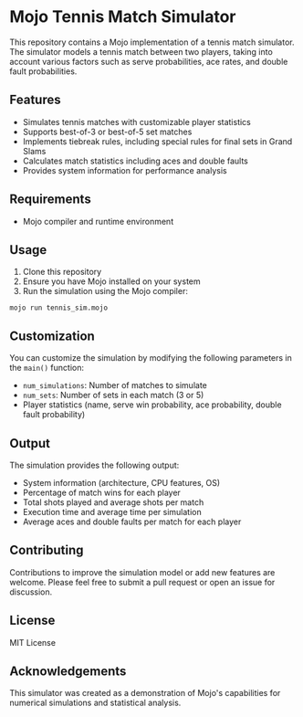# Mojo Tennis Match Simulator

This repository contains a Mojo implementation of a tennis match simulator. The simulator models a tennis match between two players, taking into account various factors such as serve probabilities, ace rates, and double fault probabilities.

## Features

- Simulates tennis matches with customizable player statistics
- Supports best-of-3 or best-of-5 set matches
- Implements tiebreak rules, including special rules for final sets in Grand Slams
- Calculates match statistics including aces and double faults
- Provides system information for performance analysis

## Requirements

- Mojo compiler and runtime environment

## Usage

1. Clone this repository
2. Ensure you have Mojo installed on your system
3. Run the simulation using the Mojo compiler:

```
mojo run tennis_sim.mojo
```

## Customization

You can customize the simulation by modifying the following parameters in the `main()` function:

- `num_simulations`: Number of matches to simulate
- `num_sets`: Number of sets in each match (3 or 5)
- Player statistics (name, serve win probability, ace probability, double fault probability)

## Output

The simulation provides the following output:

- System information (architecture, CPU features, OS)
- Percentage of match wins for each player
- Total shots played and average shots per match
- Execution time and average time per simulation
- Average aces and double faults per match for each player

## Contributing

Contributions to improve the simulation model or add new features are welcome. Please feel free to submit a pull request or open an issue for discussion.

## License

MIT License

## Acknowledgements

This simulator was created as a demonstration of Mojo's capabilities for numerical simulations and statistical analysis.
